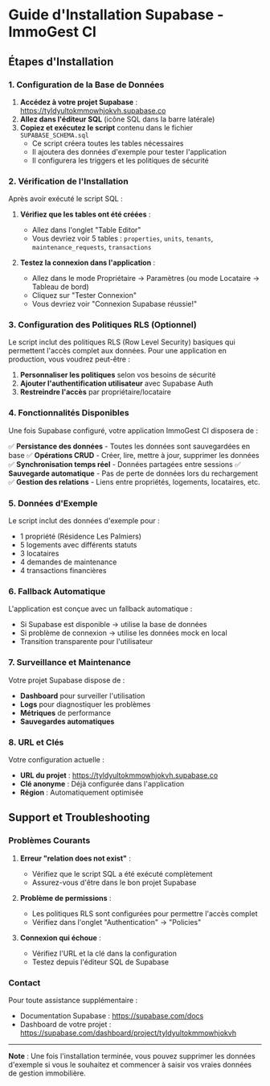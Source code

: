 # Guide d'Installation Supabase - ImmoGest CI

## Étapes d'Installation

### 1. Configuration de la Base de Données

1. **Accédez à votre projet Supabase** : https://tyldyultokmmowhjokvh.supabase.co
2. **Allez dans l'éditeur SQL** (icône SQL dans la barre latérale)
3. **Copiez et exécutez le script** contenu dans le fichier `SUPABASE_SCHEMA.sql`
   - Ce script créera toutes les tables nécessaires
   - Il ajoutera des données d'exemple pour tester l'application
   - Il configurera les triggers et les politiques de sécurité

### 2. Vérification de l'Installation

Après avoir exécuté le script SQL :

1. **Vérifiez que les tables ont été créées** :
   - Allez dans l'onglet "Table Editor"
   - Vous devriez voir 5 tables : `properties`, `units`, `tenants`, `maintenance_requests`, `transactions`

2. **Testez la connexion dans l'application** :
   - Allez dans le mode Propriétaire → Paramètres (ou mode Locataire → Tableau de bord)
   - Cliquez sur "Tester Connexion"
   - Vous devriez voir "Connexion Supabase réussie!"

### 3. Configuration des Politiques RLS (Optionnel)

Le script inclut des politiques RLS (Row Level Security) basiques qui permettent l'accès complet aux données. Pour une application en production, vous voudrez peut-être :

1. **Personnaliser les politiques** selon vos besoins de sécurité
2. **Ajouter l'authentification utilisateur** avec Supabase Auth
3. **Restreindre l'accès** par propriétaire/locataire

### 4. Fonctionnalités Disponibles

Une fois Supabase configuré, votre application ImmoGest CI disposera de :

✅ **Persistance des données** - Toutes les données sont sauvegardées en base
✅ **Opérations CRUD** - Créer, lire, mettre à jour, supprimer les données
✅ **Synchronisation temps réel** - Données partagées entre sessions
✅ **Sauvegarde automatique** - Pas de perte de données lors du rechargement
✅ **Gestion des relations** - Liens entre propriétés, logements, locataires, etc.

### 5. Données d'Exemple

Le script inclut des données d'exemple pour :
- 1 propriété (Résidence Les Palmiers)
- 5 logements avec différents statuts
- 3 locataires 
- 4 demandes de maintenance
- 4 transactions financières

### 6. Fallback Automatique

L'application est conçue avec un fallback automatique :
- Si Supabase est disponible → utilise la base de données
- Si problème de connexion → utilise les données mock en local
- Transition transparente pour l'utilisateur

### 7. Surveillance et Maintenance

Votre projet Supabase dispose de :
- **Dashboard** pour surveiller l'utilisation
- **Logs** pour diagnostiquer les problèmes
- **Métriques** de performance
- **Sauvegardes automatiques**

### 8. URL et Clés

Votre configuration actuelle :
- **URL du projet** : https://tyldyultokmmowhjokvh.supabase.co
- **Clé anonyme** : Déjà configurée dans l'application
- **Région** : Automatiquement optimisée

## Support et Troubleshooting

### Problèmes Courants

1. **Erreur "relation does not exist"** :
   - Vérifiez que le script SQL a été exécuté complètement
   - Assurez-vous d'être dans le bon projet Supabase

2. **Problème de permissions** :
   - Les politiques RLS sont configurées pour permettre l'accès complet
   - Vérifiez dans l'onglet "Authentication" → "Policies"

3. **Connexion qui échoue** :
   - Vérifiez l'URL et la clé dans la configuration
   - Testez depuis l'éditeur SQL de Supabase

### Contact

Pour toute assistance supplémentaire :
- Documentation Supabase : https://supabase.com/docs
- Dashboard de votre projet : https://supabase.com/dashboard/project/tyldyultokmmowhjokvh

---

**Note** : Une fois l'installation terminée, vous pouvez supprimer les données d'exemple si vous le souhaitez et commencer à saisir vos vraies données de gestion immobilière.